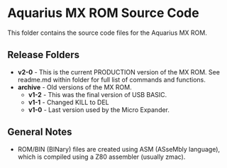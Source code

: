 # Aquarius MX ROM Source Code
This folder contains the source code files for the Aquarius MX ROM.

## Release Folders
 - **v2-0** - This is the current PRODUCTION version of the MX ROM. See readme.md within folder for full list of commands and functions.
 - **archive** - Old versions of the MX ROM.
   - **v1-2** - This was the final version of USB BASIC. 
   - **v1-1** - Changed KILL to DEL
   - **v1-0** - Last version used by the Micro Expander.

## General Notes
- ROM/BIN (BINary) files are created using ASM (ASseMbly language), which is compiled using a Z80 assembler (usually zmac).
